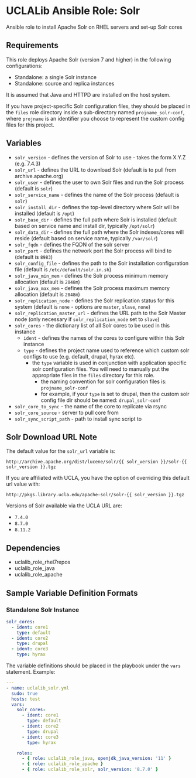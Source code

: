 # UCLALib Ansible Role: Solr

Ansible role to install Apache Solr on RHEL servers and set-up Solr cores

## Requirements

This role deploys Apache Solr (version 7 and higher) in the following configurations:

* Standalone: a single Solr instance
* Standalone: source and replica instances

It is assumed that Java and HTTPD are installed on the host system.

If you have project-specific Solr configuration files, they should be placed in the `files` role directory inside a sub-directory named `projname_solr-conf`, where `projname` is an identifier you choose to represent the custom config files for this project.

## Variables

* `solr_version` - defines the version of Solr to use - takes the form X.Y.Z (e.g. 7.4.3)
* `solr_url` - defines the URL to download Solr (default is to pull from archive.apache.org)
* `solr_user` - defines the user to own Solr files and run the Solr process (default is `solr`)
* `solr_service_name` - defines the name of the Solr process (default is `solr`)
* `solr_install_dir` - defines the top-level directory where Solr will be installed (default is `/opt`)
* `solr_base_dir` - defines the full path where Solr is installed (default based on service name and install dir, typically `/opt/solr`)
* `solr_data_dir` - defines the full path where the Solr indexes/cores will reside (default based on service name, typically `/var/solr`)
* `solr_fqdn` - defines the FQDN of the solr server
* `solr_port` - defines the network port the Solr process will bind to (default is `8983`)
* `solr_config_file` - defines the path to the Solr installation configuration file (default is `/etc/default/solr.in.sh`)
* `solr_java_min_mem` - defines the Solr process minimum memory allocation (default is `2048m`)
* `solr_java_max_mem` - defines the Solr process maximum memory allocation (default is `2048m`)
* `solr_replication_node` - defines the Solr replication status for this system (default is `none` - options are `master`, `slave`, `none`)
* `solr_replication_master_url` - defines the URL path to the Solr Master node (only necessary if `solr_replication_node` set to `slave`)
* `solr_cores` - the dictionary list of all Solr cores to be used in this instance
  * `ident` - defines the names of the cores to configure within this Solr instance
  * `type` - defines the project name used to reference which custom solr configs to use (e.g. default, drupal, hyrax etc).
    * the `type` variable is used in conjunction with application specific solr configuration files. You will need to manually put the appropriate files in the `files` directory for this role.
      * the naming convention for solr configuration files is: `projname_solr-conf`
      * for example, if your `type` is set to drupal, then the custom solr config file dir should be named: `drupal_solr-conf`
* `solr_core_to_sync` - the name of the core to replicate via rsync
* `solr_core_source` - server to pull core from
* `solr_sync_script_path` - path to install sync script to

## Solr Download URL Note

The default value for the `solr_url` variable is:

`http://archive.apache.org/dist/lucene/solr/{{ solr_version }}/solr-{{ solr_version }}.tgz`

If you are affiliated with UCLA, you have the option of overriding this default url value with:

`http://pkgs.library.ucla.edu/apache-solr/solr-{{ solr_version }}.tgz`

Versions of Solr available via the UCLA URL are:

* `7.4.0`
* `8.7.0`
* `8.11.2`

## Dependencies

* uclalib_role_rhel7repos
* uclalib_role_java
* uclalib_role_apache

## Sample Variable Definition Formats

### Standalone Solr Instance

```yaml
solr_cores:
  - ident: core1
    type: default
  - ident: core2
    type: drupal
  - ident: core3
    type: hyrax
```

The variable definitions should be placed in the playbook under the `vars` statement.
Example:

```yaml
---
- name: uclalib_solr.yml
  sudo: true
  hosts: test
  vars:
    solr_cores:
      - ident: core1
        type: default
      - ident: core2
        type: drupal
      - ident: core3
        type: hyrax

    roles:
      - { role: uclalib_role_java, openjdk_java_version: '11' }
      - { role: uclalib_role_apache }
      - { role: uclalib_role_solr, solr_version: '8.7.0' }
```
